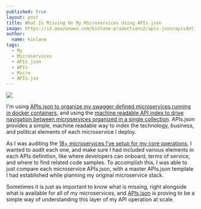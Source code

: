 ```yaml
---
published: true
layout: post
title: What Is Missing On My Microservices Using APIs.json
image: https://s3.amazonaws.com/kinlane-productions2/apis-json/apisdotjson.png
author:
  name: kinlane
tags:
  - My
  - Microservices
  - APIs.json
  - APIs
  - Micro
  - APIs.jso
---
```

[![](https://s3.amazonaws.com/kinlane-productions2/apis-json/apisdotjson.png)](http://apisjson.org/)

I'm using [APIs.json to organize my swagger defined microservices running in docker containers](http://apievangelist.com/2015/01/10/use-apisjson-to-organize-my-swagger-defined-apis-running-in-docker-containers/), and using the [machine readable API index to drive navigation between microservices organized in a single collection](http://apievangelist.com/2015/01/28/using-apisjson-for-my-microservice-navigation-and-discovery/). APIs.json provides a simple, machine readable way to index the technology, business, and political elements of each microservice I deploy.

As I was auditing the [18+ microservices I’ve setup for my core operations](https://kin-lane.github.io/master/), I wanted to audit each one, and make sure I had included various elements in each APIs definition, like where developers can onboard, terms of service, and where to find related code samples. To accomplish this, I was able to just compare each microservice APIs.json, with a master APIs.json template I had established while planning my original microservice stack. 

Sometimes it is just as important to know what is missing, right alongside what is available for all of my microservices, and [APIs.json](http://apisjson.org/) is proving to be a simple way of understanding this layer of my API operation at scale.